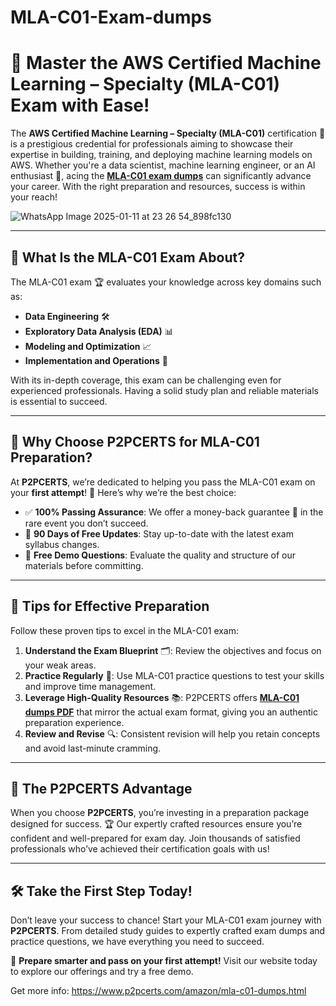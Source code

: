 # MLA-C01-Exam-dumps 
# 🚀 Master the AWS Certified Machine Learning – Specialty (MLA-C01) Exam with Ease!  

The **AWS Certified Machine Learning – Specialty (MLA-C01)** certification 🧠 is a prestigious credential for professionals aiming to showcase their expertise in building, training, and deploying machine learning models on AWS. Whether you're a data scientist, machine learning engineer, or an AI enthusiast 🤖, acing the **[MLA-C01 exam dumps](https://www.p2pcerts.com/amazon/mla-c01-dumps.html)** can significantly advance your career. With the right preparation and resources, success is within your reach!  

![WhatsApp Image 2025-01-11 at 23 26 54_898fc130](https://github.com/user-attachments/assets/150ddf23-0f3b-405b-9cf5-9f85b5c0ca9e)


---

## 📝 What Is the MLA-C01 Exam About?  

The MLA-C01 exam 🏆 evaluates your knowledge across key domains such as:  
- **Data Engineering** 🛠️  
- **Exploratory Data Analysis (EDA)** 📊  
- **Modeling and Optimization** 📈  
- **Implementation and Operations** 🔄  

With its in-depth coverage, this exam can be challenging even for experienced professionals. Having a solid study plan and reliable materials is essential to succeed.  

---

## 🌟 Why Choose P2PCERTS for MLA-C01 Preparation?  

At **P2PCERTS**, we’re dedicated to helping you pass the MLA-C01 exam on your **first attempt**! 🥇 Here’s why we’re the best choice:  

- ✅ **100% Passing Assurance**: We offer a money-back guarantee 💸 in the rare event you don’t succeed.  
- 📆 **90 Days of Free Updates**: Stay up-to-date with the latest exam syllabus changes.  
- 🎯 **Free Demo Questions**: Evaluate the quality and structure of our materials before committing.  

---

## 🔑 Tips for Effective Preparation  

Follow these proven tips to excel in the MLA-C01 exam:  

1. **Understand the Exam Blueprint** 🗂️: Review the objectives and focus on your weak areas.  
2. **Practice Regularly** 🔄: Use MLA-C01 practice questions to test your skills and improve time management.  
3. **Leverage High-Quality Resources** 📚: P2PCERTS offers **[MLA-C01 dumps PDF](https://www.p2pcerts.com/amazon/mla-c01-dumps.html)** that mirror the actual exam format, giving you an authentic preparation experience.  
4. **Review and Revise** 🔍: Consistent revision will help you retain concepts and avoid last-minute cramming.  

---

## 🎉 The P2PCERTS Advantage  

When you choose **P2PCERTS**, you’re investing in a preparation package designed for success. 🏆 Our expertly crafted resources ensure you’re confident and well-prepared for exam day. Join thousands of satisfied professionals who’ve achieved their certification goals with us!  

---

## 🛠️ Take the First Step Today!  

Don’t leave your success to chance! Start your MLA-C01 exam journey with **P2PCERTS**. From detailed study guides to expertly crafted exam dumps and practice questions, we have everything you need to succeed.  

🌟 **Prepare smarter and pass on your first attempt!** Visit our website today to explore our offerings and try a free demo.  

Get more info: https://www.p2pcerts.com/amazon/mla-c01-dumps.html


